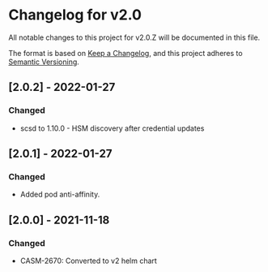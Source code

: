 # Changelog for v2.0

All notable changes to this project for v2.0.Z will be documented in this file.

The format is based on [Keep a Changelog](https://keepachangelog.com/en/1.0.0/),
and this project adheres to [Semantic Versioning](https://semver.org/spec/v2.0.0.html).

## [2.0.2] - 2022-01-27

### Changed

- scsd to 1.10.0 - HSM discovery after credential updates

## [2.0.1] - 2022-01-27

### Changed

- Added pod anti-affinity.

## [2.0.0] - 2021-11-18

### Changed

- CASM-2670: Converted to v2 helm chart
